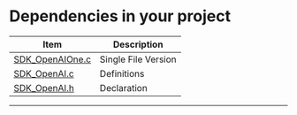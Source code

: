 # Dependencies in your project
| Item     | Description                                                                                        |
|----------|----------------------------------------------------------------------------------------------------|
| [SDK_OpenAIOne.c](https://github.com/SamuelHenriqueDeMoraisVitrio/BearSSL_sdkOpenAI)    | Single File Version |
| [SDK_OpenAI.c](https://github.com/SamuelHenriqueDeMoraisVitrio/BearSSL_sdkOpenAI)       | Definitions         |
| [SDK_OpenAI.h](https://github.com/SamuelHenriqueDeMoraisVitrio/BearSSL_sdkOpenAI)       | Declaration         |

---
